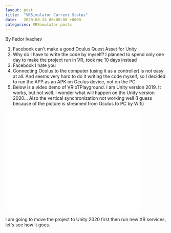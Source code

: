 ```yaml
---
layout: post
title:  "VRSimulator Current Status"
date:   2020-08-24 00:00:00 +0000
categories: VRSimulator posts
---
```

By Fedor Ivachev
1. Facebook can't make a good Oculus Quest Asset for Unity
2. Why do I have to write the code by myself? I planned to spend only one day to make the project run in VR, took me 10 days instead
3. Facebook I hate you
4. Connecting Oculus to the computer (using it as a controller) is not easy at all. And seems very hard to do it writing the code myself, so I decided to run the APP as an APK on Oculus device, not on the PC.
5. Below is a video demo of VRIoTPlayground. I am Unity version 2019. It works, but not well. I wonder what will happen on the Unity version 2020... Also the vertical synchronization not working well (I guess because of the picture is streamed from Oculus to PC by Wifi)

<iframe width="420" height="315" src="/files/20200824-SideQuest-Stream.mp4" frameborder="0" allowfullscreen></iframe>

I am going to move the project to Unity 2020 first then run new XR services, let's see how it goes.
